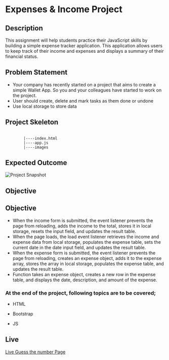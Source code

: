 #  Expenses & Income Project

## Description
This assignment will help students practice their JavaScript skills by building a simple expense tracker application. This application allows users to keep track of their income and expenses and displays a summary of their financial status. 

## Problem Statement

- Your company has recently started on a project that aims to create a simple Wallet App. So you and your colleagues have started to work on the project.
- User should create, delete  and mark tasks as them done or undone
- Use local storage to store data


## Project Skeleton 

```       

        |----index.html  
        |----app.js   
        |----images
```

## Expected Outcome

![Project Snapshot](./images/expense_ıncome.gif)

## Objective

## Objective
 - When the income form is submitted, the  event listener prevents the page from reloading, adds the income to the total, stores it in local storage, resets the input field, and updates the result table.
 - When the page loads, the load event listener retrieves the income and expense data from local storage, populates the expense table, sets the current date in the date input field, and updates the result table.
 - When the expense form is submitted, the event listener prevents the page from reloading, creates an expense object, adds it to the expense array, stores the array in local storage, populates the expense table, and updates the result table.
 - Function takes an expense object, creates a new row in the expense table, and displays the date, description, and amount of the expense.

### At the end of the project, following topics are to be covered;

- HTML 

- Bootstrap

- JS

## Live 
[Live Guess the number Page](https://hellenkuttery.github.io/WalletApp/)

